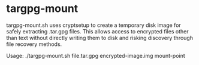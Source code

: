 # targpg-mount

targpg-mount.sh uses cryptsetup to create a temporary disk image for safely extracting .tar.gpg files. This allows access to encrypted files other than text without directly writing them to disk and risking discovery through file recovery methods.

Usage: 
    ./targpg-mount.sh file.tar.gpg encrypted-image.img mount-point
